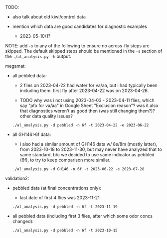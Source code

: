 TODO:
- also talk about old kiwi/control data

- mention which data are good candidates for diagnostic examples
  - 2023-05-10/1?


NOTE: add `-s` to any of the following to ensure no across-fly steps are skipped.
The default skipped steps should be mentioned in the `-s` section of the
`./al_analysis.py -h` output.


megamat:
- all pebbled data:
  - 2 flies on 2023-04-22 had water for va/aa, but i had typically been including them.
    first fly after 2023-04-22 was on 2023-04-26.

  - TODO why was i not using 2023-04-03 - 2023-04-11 flies, which say
    "pfo for va/aa" in Google Sheet "Exclusion reason"? was it also that diagnostics
    weren't as good then (was still changing them?)? other data quality issues?

  ```
  ./al_analysis.py -d pebbled -n 6f -t 2023-04-22 -e 2023-06-22
  ```


- all GH146>6f data:
  - i also had a similar amount of GH146 data w/ 8s/8m (mostly latter), from
    2023-10-18 to 2023-11-30, but may never have analyzed that to same standard,
    b/c we decided to use same indicator as pebbled (6f), to try to keep comparison more
    similar.

  ```
  ./al_analysis.py -d GH146 -n 6f -t 2023-06-22 -e 2023-07-28
  ```


validation2:
- pebbled data (at final concentrations only):
  - last date of first 4 flies was 2023-11-21

  ```
  ./al_analysis.py -d pebbled -n 6f -t 2023-11-19
  ```


- all pebbled data (including first 3 flies, after which some odor concs changed):

  ```
  ./al_analysis.py -d pebbled -n 6f -t 2023-10-15
  ```

